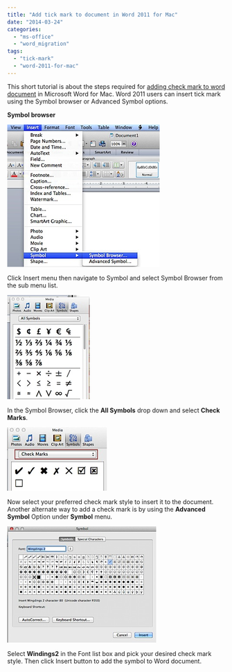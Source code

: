 ```yaml
---
title: "Add tick mark to document in Word 2011 for Mac"
date: "2014-03-24"
categories: 
  - "ms-office"
  - "word_migration"
tags: 
  - "tick-mark"
  - "word-2011-for-mac"
---
```


This short tutorial is about the steps required for [adding check mark to word document](http://blogmines.com/blog/2013/07/04/insert-tick-mark-in-word-2013/) in Microsoft Word for Mac. Word 2011 users can insert tick mark using the Symbol browser or Advanced Symbol options.

**Symbol browser**

![201403241019.jpg](images/201403241019.jpg)

Click Insert menu then navigate to Symbol and select Symbol Browser from the sub menu list.

![201403241024.jpg](images/201403241024.jpg)

In the Symbol Browser, click the **All Symbols** drop down and select **Check Marks**.

![201403241027.jpg](images/201403241027.jpg)

Now select your preferred check mark style to insert it to the document. Another alternate way to add a check mark is by using the **Advanced Symbol** Option under **Symbol** menu.

![201403241033.jpg](images/201403241033.jpg)

Select **Windings2** in the Font list box and pick your desired check mark style. Then click Insert button to add the symbol to Word document.
